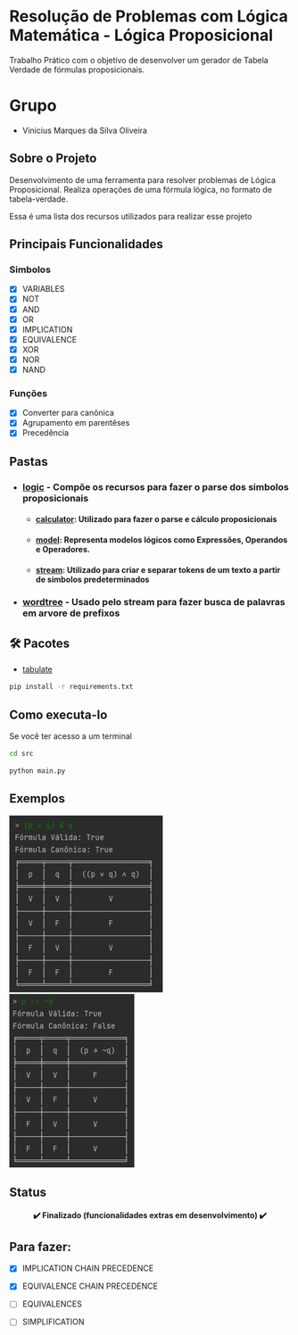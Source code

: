 # Resolução de Problemas com Lógica Matemática - Lógica Proposicional
Trabalho Prático com o objetivo de desenvolver um gerador de Tabela Verdade de fórmulas proposicionais.

# Grupo
* Vinicius Marques da Silva Oliveira

## Sobre o Projeto
Desenvolvimento de uma ferramenta para resolver problemas de Lógica Proposicional.
Realiza operações de uma fórmula lógica, no formato de tabela-verdade.

Essa é uma lista dos recursos utilizados para realizar esse projeto

## Principais Funcionalidades
### Simbolos
- [x] VARIABLES
- [x] NOT
- [x] AND
- [x] OR
- [x] IMPLICATION
- [x] EQUIVALENCE
- [x] XOR
- [x] NOR
- [x] NAND
  
### Funções
- [x] Converter para canônica
- [x] Agrupamento em parentêses
- [x] Precedência

## Pastas

* ### [logic](./src/logic) - Compõe os recursos para fazer o parse dos simbolos proposicionais
    * #### [calculator](./src/logic/calculator): Utilizado para fazer o parse e cálculo proposicionais
    * #### [model](./src/logic/model): Representa modelos lógicos como Expressões, Operandos e Operadores.
    * #### [stream](./src/logic/stream): Utilizado para criar e separar tokens de um texto a partir de simbolos predeterminados
* ### [wordtree](./src/wordtree) - Usado pelo stream para fazer busca de palavras em arvore de prefixos

## 🛠 Pacotes
- [tabulate](https://pypi.org/project/tabulate/) 
```bash
pip install -r requirements.txt
```
## Como executa-lo
Se você ter acesso a um terminal
```bash
cd src
```
```bash
python main.py
```

## Exemplos
![example-img1](imgs/example1.png)  
![example-img2](imgs/example2.png)

## Status
<h4 align="center"> 
	✔️ Finalizado (funcionalidades extras em desenvolvimento) ✔️
</h4>

## Para fazer:
- [x] IMPLICATION CHAIN PRECEDENCE
- [x] EQUIVALENCE CHAIN PRECEDENCE
- [ ] EQUIVALENCES
- [ ] SIMPLIFICATION


